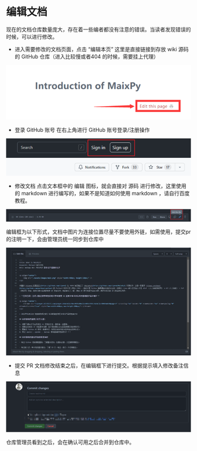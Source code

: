 # 编辑文档

现在的文档仓库数量庞大，存在着一些编者都没有注意的错误。当读者发现错误的时候，可以进行修改。

- 进入需要修改的文档页面，点击 “编辑本页”
这里是直接链接到存放 wiki 源码的 GitHub 仓库（进入比较慢或者404 的时候，需要挂上代理）

![](./../assets/1.png)

- 登录 GitHub 账号
在右上角进行 GitHub 账号登录/注册操作 

![](./../assets/2.png)

- 修改文档
点击文本框中的 编辑 图标，就会直接对 源码 进行修改，这里使用的 markdown 进行编写的，如果不是知道如何使用 markdown ，请自行百度教程。

![](./../assets/3.png)

编辑框为以下形式，文档中图片为连接位置尽量不要使用外链，如需使用，提交pr的注明一下，会由管理员统一同步到仓库中

![](./../assets/4.png)

- 提交 PR
文档修改结束之后，在编辑框下进行提交。根据提示填入修改备注信息

![](./../assets/5.png)

仓库管理员看到之后，会在确认可用之后合并到仓库中。
